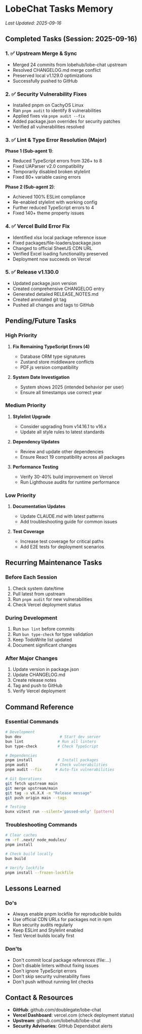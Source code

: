 # LobeChat Tasks Memory
*Last Updated: 2025-09-16*

## Completed Tasks (Session: 2025-09-16)

### 1. ✅ Upstream Merge & Sync
- Merged 24 commits from lobehub/lobe-chat upstream
- Resolved CHANGELOG.md merge conflict
- Preserved local v1.129.0 optimizations
- Successfully pushed to GitHub

### 2. ✅ Security Vulnerability Fixes
- Installed pnpm on CachyOS Linux
- Ran `pnpm audit` to identify 8 vulnerabilities
- Applied fixes via `pnpm audit --fix`
- Added package.json overrides for security patches
- Verified all vulnerabilities resolved

### 3. ✅ Lint & Type Error Resolution (Major)
**Phase 1 (Sub-agent 1)**:
- Reduced TypeScript errors from 326+ to 8
- Fixed UAParser v2.0 compatibility
- Temporarily disabled broken stylelint
- Fixed 80+ variable casing errors

**Phase 2 (Sub-agent 2)**:
- Achieved 100% ESLint compliance
- Re-enabled stylelint with working config
- Further reduced TypeScript errors to 4
- Fixed 140+ theme property issues

### 4. ✅ Vercel Build Error Fix
- Identified xlsx local package reference issue
- Fixed packages/file-loaders/package.json
- Changed to official SheetJS CDN URL
- Verified Excel loading functionality preserved
- Deployment now succeeds on Vercel

### 5. ✅ Release v1.130.0
- Updated package.json version
- Created comprehensive CHANGELOG entry
- Generated detailed RELEASE_NOTES.md
- Created annotated git tag
- Pushed all changes and tags to GitHub

## Pending/Future Tasks

### High Priority
1. **Fix Remaining TypeScript Errors (4)**
   - Database ORM type signatures
   - Zustand store middleware conflicts
   - PDF.js version compatibility

2. **System Date Investigation**
   - System shows 2025 (intended behavior per user)
   - Ensure all timestamps use correct year

### Medium Priority
1. **Stylelint Upgrade**
   - Consider upgrading from v14.16.1 to v16.x
   - Update all style rules to latest standards

2. **Dependency Updates**
   - Review and update other dependencies
   - Ensure React 19 compatibility across all packages

3. **Performance Testing**
   - Verify 30-40% build improvement on Vercel
   - Run Lighthouse audits for runtime performance

### Low Priority
1. **Documentation Updates**
   - Update CLAUDE.md with latest patterns
   - Add troubleshooting guide for common issues

2. **Test Coverage**
   - Increase test coverage for critical paths
   - Add E2E tests for deployment scenarios

## Recurring Maintenance Tasks

### Before Each Session
1. Check system date/time
2. Pull latest from upstream
3. Run `pnpm audit` for new vulnerabilities
4. Check Vercel deployment status

### During Development
1. Run `bun lint` before commits
2. Run `bun type-check` for type validation
3. Keep TodoWrite list updated
4. Document significant changes

### After Major Changes
1. Update version in package.json
2. Update CHANGELOG.md
3. Create release notes
4. Tag and push to GitHub
5. Verify Vercel deployment

## Command Reference

### Essential Commands
```bash
# Development
bun dev                 # Start dev server
bun lint               # Run all linters
bun type-check         # Check TypeScript

# Dependencies
pnpm install           # Install packages
pnpm audit            # Check vulnerabilities
pnpm audit --fix      # Auto-fix vulnerabilities

# Git Operations
git fetch upstream main
git merge upstream/main
git tag -a vX.X.X -m "Release message"
git push origin main --tags

# Testing
bunx vitest run --silent='passed-only' [pattern]
```

### Troubleshooting Commands
```bash
# Clear caches
rm -rf .next/ node_modules/
pnpm install

# Check build locally
bun build

# Verify lockfile
pnpm install --frozen-lockfile
```

## Lessons Learned

### Do's
- Always enable pnpm lockfile for reproducible builds
- Use official CDN URLs for packages not in npm
- Run security audits regularly
- Keep ESLint and Stylelint enabled
- Test Vercel builds locally first

### Don'ts
- Don't commit local package references (file:...)
- Don't disable linters without fixing issues
- Don't ignore TypeScript errors
- Don't skip security vulnerability fixes
- Don't push without running lint checks

## Contact & Resources
- **GitHub**: github.com/doublegate/lobe-chat
- **Vercel Dashboard**: vercel.com (check deployment status)
- **Upstream**: github.com/lobehub/lobe-chat
- **Security Advisories**: GitHub Dependabot alerts